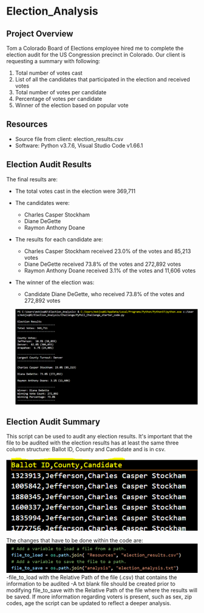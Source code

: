 # Election_Analysis

## Project Overview
Tom a Colorado Board of Elections employee hired me to complete the election audit for the US Congression precinct in Colorado. Our client is requesting a summary with following:

1. Total number of votes cast
2. List of all the candidates that participated in the election and received votes
3. Total number of votes per candidate
4. Percentage of votes per candidate
5. Winner of the election based on popular vote

## Resources
- Source file from client: election_results.csv
- Software: Python v3.7.6, Visual Studio Code v1.66.1

## Election Audit Results
The final results are:
- The total votes cast in the election were 369,711
- The candidates were:
  - Charles Casper Stockham
  - Diane DeGette
  - Raymon Anthony Doane
- The results for each candidate are:
  - Charles Casper Stockham received 23.0% of the votes and 85,213 votes
  - Diane DeGette received 73.8% of the votes and 272,892 votes
  - Raymon Anthony Doane received 3.1% of the votes and 11,606 votes
- The winner of the election was:
  - Candidate Diane DeGette, who received 73.8% of the votes and 272,892 votes

  ![Alt text](https://github.com/Jimena-QM/Election_Analysis/blob/main/Resources/Election_results_terminal.PNG "Terminal Election Results")

## Election Audit Summary
This script can be used to audit any election results. It's important that the file to be audited with the election results has at least the same three column structure: Ballot ID, County and Candidate and is in csv.

![Alt text](https://github.com/Jimena-QM/Election_Analysis/blob/main/Resources/election_results_structure.PNG "Structure")

The changes that have to be done within the code are: 
![Alt text](https://github.com/Jimena-QM/Election_Analysis/blob/main/Resources/Lines%20of%20Code%20to%20Change.PNG "Lines to Change")
-file_to_load with the Relative Path of the file (.csv) that contains the information to be audited
-A txt blank file should be created prior to modifying file_to_save with the Relative Path of the file where the results will be saved.
If more information regarding voters is present, such as sex, zip codes, age the script can be updated to reflect a deeper analysis. 

